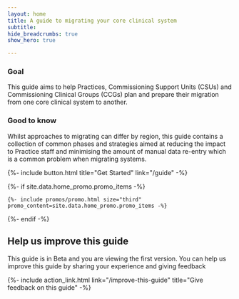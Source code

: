 ```yaml
---
layout: home
title: A guide to migrating your core clinical system
subtitle: 
hide_breadcrumbs: true
show_hero: true

---
```


### Goal
This guide aims to help Practices, Commissioning Support Units (CSUs) and Commissioning Clinical Groups (CCGs) plan and prepare their migration from one core clinical system to another. 

### Good to know
Whilst approaches to migrating can differ by region, this guide contains a collection of common phases and strategies 
aimed at reducing the impact to Practice staff and minimising the amount of manual data re-entry which is a common problem when migrating systems.

{%- include button.html title="Get Started" link="/guide" -%}

{%- if site.data.home_promo.promo_items -%}

    {%- include promos/promo.html size="third" promo_content=site.data.home_promo.promo_items -%}

{%- endif -%}

## Help us improve this guide

This guide is in Beta and you are viewing the first version. You can help us improve this guide by sharing your experience and giving feedback

{%- include action_link.html link="/improve-this-guide" title="Give feedback on this guide" -%}

